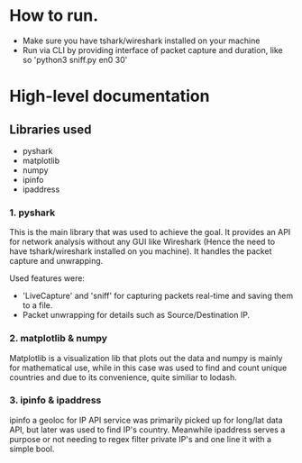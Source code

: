 # How to run.

- Make sure you have tshark/wireshark installed on your machine
- Run via CLI by providing interface of packet capture and duration, like so 'python3 sniff.py en0 30'

# High-level documentation

## Libraries used

* pyshark
* matplotlib
* numpy
* ipinfo
* ipaddress

### 1. pyshark 

This is the main library that was used to achieve the goal. It provides an API for network analysis without any GUI like Wireshark (Hence the need to have tshark/wireshark installed on you machine). It handles the packet capture and unwrapping.

Used features were:
- 'LiveCapture' and 'sniff' for capturing packets real-time and saving them to a file.
- Packet unwrapping for details such as Source/Destination IP.

### 2. matplotlib & numpy 

Matplotlib is a visualization lib that plots out the data and numpy is mainly for mathematical use, while in this case was used to find and count unique countries and due to its convenience, quite similiar to lodash.

### 3. ipinfo & ipaddress

ipinfo a geoloc for IP API service was primarily picked up for long/lat data API, but later was used to find IP's country. Meanwhile ipaddress serves a purpose or not needing to regex filter private IP's and one line it with a simple bool.